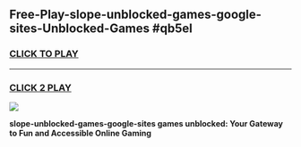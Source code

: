 
## Free-Play-slope-unblocked-games-google-sites-Unblocked-Games #qb5el
<h3>
<a href="https://news.freeplayer.one?title=slope-unblocked-games-google-sites&ref=8M">CLICK TO PLAY</a></h3>
<hr>

<h3>
<a href="https://news.freeplayer.one?title=slope-unblocked-games-google-sites&ref=8M">CLICK 2 PLAY</a>
  
</h3>

<a href="https://news.freeplayer.one?title=slope-unblocked-games-google-sites&ref=8M"><img src="https://clearcache.store/games.png"></a>


**slope-unblocked-games-google-sites games unblocked: Your Gateway to Fun and Accessible Online Gaming**
